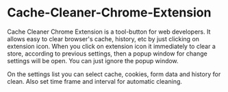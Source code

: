 # Cache-Cleaner-Chrome-Extension
Cache Cleaner Chrome Extension  is a tool-button for web developers. It allows easy to clear browser's cache, history, etc by just clicking on extension icon.
When you click on extension icon it immediately to clear a store, according to previous settings, then a popup window for change settings will be open. You can just ignore the popup window.

On the settings list you can select cache, cookies, form data and history for clean. Also set time frame and interval for automatic cleaning. 


